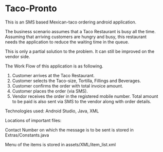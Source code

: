 # Taco-Pronto

This is an SMS based Mexican-taco ordering android application. 

The business scenario assumes that a Taco Restaurant is busy all the time. Assuming that arriving customers are hungry and busy, this restaurant needs the application to reduce the waiting time in the queue.

This is only a partial solution to the problem. It can still be improved on the vendor side.

The Work Flow of this application is as following.
1. Customer arrives at the Taco Restaurant.
2. Customer selects the Taco-size, Tortilla, Fillings and Beverages.
3. Customer confirms the order with total invoice amount.
4. Customer places the order (via SMS).
5. Vendor receives the order in the registered mobile number. Total amount to be paid is also sent via SMS to the vendor along with order details.

Technologies used: Android Studio, Java, XML

Locations of important files:

Contact Number on which the message is to be sent is stored in Extras/Constants.java

Menu of the items is stored in assets/XML/item_list.xml
